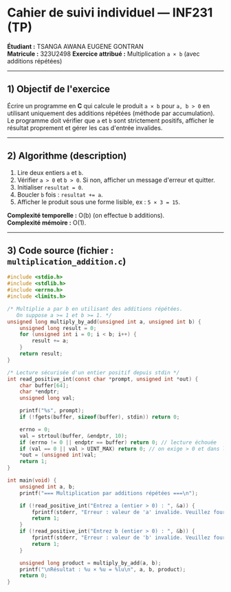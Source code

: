 # Cahier de suivi individuel — INF231 (TP)  
**Étudiant :** TSANGA AWANA EUGENE GONTRAN  
**Matricule :** 323U2498
**Exercice attribué :** Multiplication `a × b` (avec additions répétées)  

---

## 1) Objectif de l'exercice
Écrire un programme en **C** qui calcule le produit `a × b` pour `a, b > 0` en utilisant uniquement des additions répétées (méthode par accumulation).  
Le programme doit vérifier que `a` et `b` sont strictement positifs, afficher le résultat proprement et gérer les cas d'entrée invalides.

---

## 2) Algorithme (description)
1. Lire deux entiers `a` et `b`.  
2. Vérifier `a > 0` et `b > 0`. Si non, afficher un message d'erreur et quitter.  
3. Initialiser `resultat = 0`.  
4. Boucler `b` fois : `resultat += a`.  
5. Afficher le produit sous une forme lisible, ex : `5 × 3 = 15`.

**Complexité temporelle :** O(b) (on effectue b additions).  
**Complexité mémoire :** O(1).

---

## 3) Code source (fichier : `multiplication_addition.c`)

```c
#include <stdio.h>
#include <stdlib.h>
#include <errno.h>
#include <limits.h>

/* Multiplie a par b en utilisant des additions répétées.
   On suppose a >= 1 et b >= 1. */
unsigned long multiply_by_add(unsigned int a, unsigned int b) {
    unsigned long result = 0;
    for (unsigned int i = 0; i < b; i++) {
        result += a;
    }
    return result;
}

/* Lecture sécurisée d'un entier positif depuis stdin */
int read_positive_int(const char *prompt, unsigned int *out) {
    char buffer[64];
    char *endptr;
    unsigned long val;

    printf("%s", prompt);
    if (!fgets(buffer, sizeof(buffer), stdin)) return 0;

    errno = 0;
    val = strtoul(buffer, &endptr, 10);
    if (errno != 0 || endptr == buffer) return 0; // lecture échouée
    if (val == 0 || val > UINT_MAX) return 0; // on exige > 0 et dans la plage
    *out = (unsigned int)val;
    return 1;
}

int main(void) {
    unsigned int a, b;
    printf("=== Multiplication par additions répétées ===\n");

    if (!read_positive_int("Entrez a (entier > 0) : ", &a)) {
        fprintf(stderr, "Erreur : valeur de 'a' invalide. Veuillez fournir un entier > 0.\n");
        return 1;
    }
    if (!read_positive_int("Entrez b (entier > 0) : ", &b)) {
        fprintf(stderr, "Erreur : valeur de 'b' invalide. Veuillez fournir un entier > 0.\n");
        return 1;
    }

    unsigned long product = multiply_by_add(a, b);
    printf("\nRésultat : %u × %u = %lu\n", a, b, product);
    return 0;
}
